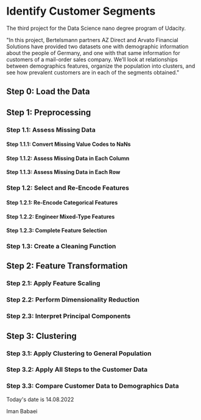 # Identify Customer Segments

The third project for the Data Science nano degree program of Udacity. 

"In this project, Bertelsmann partners AZ Direct and Arvato Financial Solutions have provided two datasets one with demographic information
about the people of Germany, and one with that same information for customers of a mail-order sales company. We’ll look at relationships between
demographics features, organize the population into clusters, and see how prevalent customers are in each of the segments obtained."


## Step 0: Load the Data


## Step 1: Preprocessing

### Step 1.1: Assess Missing Data

#### Step 1.1.1: Convert Missing Value Codes to NaNs

#### Step 1.1.2: Assess Missing Data in Each Column

#### Step 1.1.3: Assess Missing Data in Each Row

### Step 1.2: Select and Re-Encode Features

#### Step 1.2.1: Re-Encode Categorical Features

#### Step 1.2.2: Engineer Mixed-Type Features

#### Step 1.2.3: Complete Feature Selection

### Step 1.3: Create a Cleaning Function


## Step 2: Feature Transformation

### Step 2.1: Apply Feature Scaling

### Step 2.2: Perform Dimensionality Reduction

### Step 2.3: Interpret Principal Components


## Step 3: Clustering

### Step 3.1: Apply Clustering to General Population

### Step 3.2: Apply All Steps to the Customer Data

### Step 3.3: Compare Customer Data to Demographics Data



Today's date is 14.08.2022

Iman Babaei